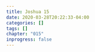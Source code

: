 ```yaml
---
title: Joshua 15
date: 2020-03-28T20:22:33-04:00
categories: []
tags: []
chapter: "015"
inprogress: false
---
```


